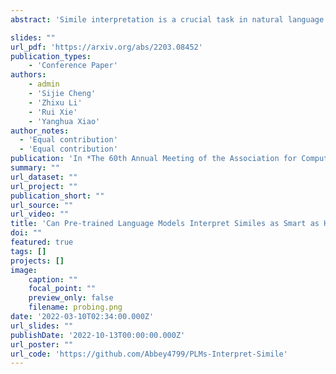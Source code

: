 ```yaml
---
abstract: 'Simile interpretation is a crucial task in natural language processing. Nowadays, pre-trained language models (PLMs) have achieved state-of-the-art performance on many tasks. However, it remains under-explored whether PLMs can interpret similes or not. In this paper, we investigate the ability of PLMs in simile interpretation by designing a novel task named Simile Property Probing, i.e., to let the PLMs infer the shared properties of similes. We construct our simile property probing datasets from both general textual corpora and human-designed questions, containing 1,633 examples covering seven main categories. Our empirical study based on the constructed datasets shows that PLMs can infer similes'' shared properties while still underperforming humans. To bridge the gap with human performance, we additionally design a knowledge-enhanced training objective by incorporating the simile knowledge into PLMs via knowledge embedding methods. Our method results in a gain of 8.58% in the probing task and 1.37% in the downstream task of sentiment classification.'

slides: ""
url_pdf: 'https://arxiv.org/abs/2203.08452'
publication_types:
    - 'Conference Paper'
authors:
    - admin
    - 'Sijie Cheng' 
    - 'Zhixu Li' 
    - 'Rui Xie' 
    - 'Yanghua Xiao'
author_notes: 
  - 'Equal contribution'
  - 'Equal contribution'
publication: 'In *The 60th Annual Meeting of the Association for Computational Linguistics (**ACL 2022**)*'
summary: ""
url_dataset: ""
url_project: ""
publication_short: ""
url_source: ""
url_video: ""
title: 'Can Pre-trained Language Models Interpret Similes as Smart as Human?'
doi: ""
featured: true
tags: []
projects: []
image:
    caption: ""
    focal_point: ""
    preview_only: false
    filename: probing.png
date: '2022-03-10T02:34:00.000Z'
url_slides: ""
publishDate: '2022-10-13T00:00:00.000Z'
url_poster: ""
url_code: 'https://github.com/Abbey4799/PLMs-Interpret-Simile'
---
```

